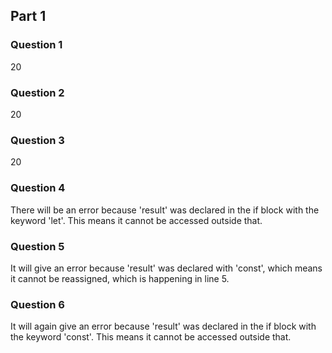 ## Part 1
### Question 1
20
### Question 2
20
### Question 3
20
### Question 4
There will be an error because 'result' was declared in the if block with the keyword 'let'. This means it cannot be accessed outside that.
### Question 5
It will give an error because 'result' was declared with 'const', which means it cannot be reassigned, which is happening in line 5.
### Question 6
It will again give an error because 'result' was declared in the if block with the keyword 'const'. This means it cannot be accessed outside that.
